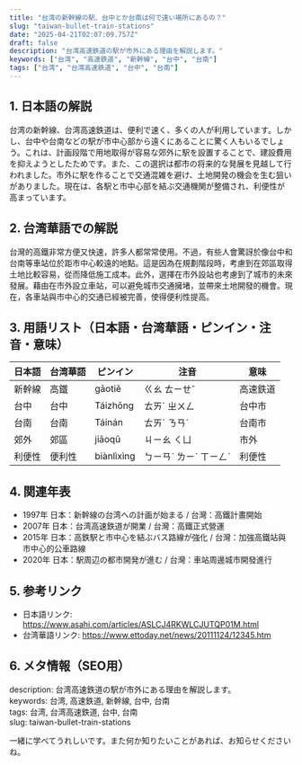 ```yaml
---
title: "台湾の新幹線の駅、台中とか台南は何で遠い場所にあるの？"
slug: "taiwan-bullet-train-stations"
date: "2025-04-21T02:07:09.757Z"
draft: false
description: "台湾高速鉄道の駅が市外にある理由を解説します。"
keywords: ["台湾", "高速鉄道", "新幹線", "台中", "台南"]
tags: ["台湾", "台湾高速鉄道", "台中", "台南"]
---
```


## 1. 日本語の解説  
台湾の新幹線、台湾高速鉄道は、便利で速く、多くの人が利用しています。しかし、台中や台南などの駅が市中心部から遠くにあることに驚く人もいるでしょう。これは、計画段階で用地取得が容易な郊外に駅を設置することで、建設費用を抑えようとしたためです。また、この選択は都市の将来的な発展を見越して行われました。市外に駅を作ることで交通混雑を避け、土地開発の機会を生む狙いがありました。現在は、各駅と市中心部を結ぶ交通機関が整備され、利便性が高まっています。

## 2. 台湾華語での解説  
台灣的高鐵非常方便又快速，許多人都常常使用。不過，有些人會驚訝於像台中和台南等車站位於距市中心較遠的地點。這是因為在規劃階段時，考慮到在郊區取得土地比較容易，從而降低施工成本。此外，選擇在市外設站也考慮到了城市的未來發展。藉由在市外設立車站，可以避免城市交通擁堵，並帶來土地開發的機會。現在，各車站與市中心的交通已經被完善，使得便利性提高。

## 3. 用語リスト（日本語・台湾華語・ピンイン・注音・意味）  

| 日本語   | 台湾華語   | ピンイン  | 注音   | 意味         |
|----------|------------|-----------|--------|--------------|
| 新幹線   | 高鐵       | gāotiě    | ㄍㄠ ㄊㄧㄝˇ  | 高速鉄道     |
| 台中     | 台中       | Táizhōng  | ㄊㄞˊ ㄓㄨㄥ  | 台中市       |
| 台南     | 台南       | Táinán    | ㄊㄞˊ ㄋㄢˊ  | 台南市       |
| 郊外     | 郊區       | jiāoqū    | ㄐㄧㄠ ㄑㄩ   | 市外         |
| 利便性   | 便利性     | biànlìxìng| ㄅㄧㄢˋ ㄌㄧˋ ㄒㄧㄥˋ | 利便性     |

## 4. 関連年表  
- 1997年 日本：新幹線の台湾への計画が始まる / 台灣：高鐵計畫開始
- 2007年 日本：台湾高速鉄道が開業 / 台灣：高鐵正式營運
- 2015年 日本：高鉄駅と市中心を結ぶバス路線が強化 / 台灣：加強高鐵站與市中心的公車路線
- 2020年 日本：駅周辺の都市開発が進む / 台灣：車站周邊城市開發進行

## 5. 参考リンク  
- 日本語リンク: https://www.asahi.com/articles/ASLCJ4RKWLCJUTQP01M.html
- 台湾華語リンク: https://www.ettoday.net/news/20111124/12345.htm

## 6. メタ情報（SEO用）  
description: 台湾高速鉄道の駅が市外にある理由を解説します。  
keywords: 台湾, 高速鉄道, 新幹線, 台中, 台南  
tags: 台湾, 台湾高速鉄道, 台中, 台南  
slug: taiwan-bullet-train-stations

一緒に学べてうれしいです。また何か知りたいことがあれば、お知らせくださいね。